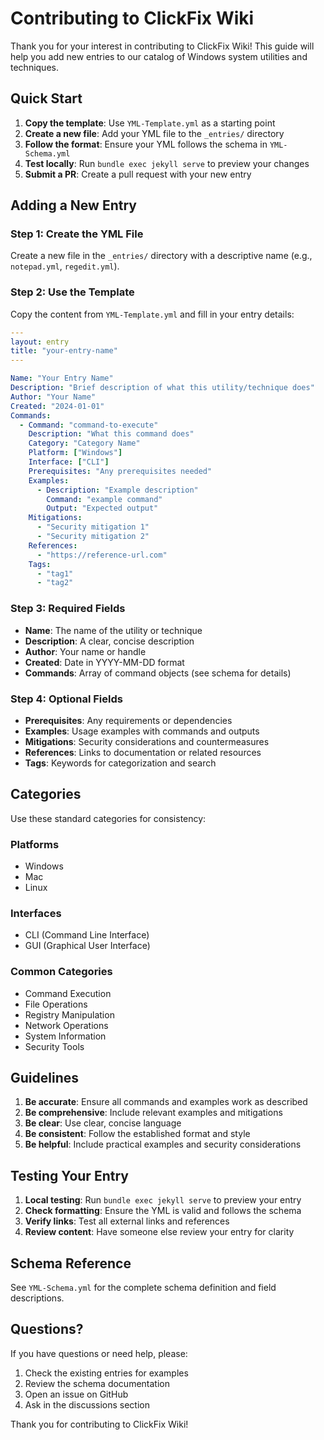 # Contributing to ClickFix Wiki

Thank you for your interest in contributing to ClickFix Wiki! This guide will help you add new entries to our catalog of Windows system utilities and techniques.

## Quick Start

1. **Copy the template**: Use `YML-Template.yml` as a starting point
2. **Create a new file**: Add your YML file to the `_entries/` directory
3. **Follow the format**: Ensure your YML follows the schema in `YML-Schema.yml`
4. **Test locally**: Run `bundle exec jekyll serve` to preview your changes
5. **Submit a PR**: Create a pull request with your new entry

## Adding a New Entry

### Step 1: Create the YML File

Create a new file in the `_entries/` directory with a descriptive name (e.g., `notepad.yml`, `regedit.yml`).

### Step 2: Use the Template

Copy the content from `YML-Template.yml` and fill in your entry details:

```yaml
---
layout: entry
title: "your-entry-name"
---

Name: "Your Entry Name"
Description: "Brief description of what this utility/technique does"
Author: "Your Name"
Created: "2024-01-01"
Commands:
  - Command: "command-to-execute"
    Description: "What this command does"
    Category: "Category Name"
    Platform: ["Windows"]
    Interface: ["CLI"]
    Prerequisites: "Any prerequisites needed"
    Examples:
      - Description: "Example description"
        Command: "example command"
        Output: "Expected output"
    Mitigations:
      - "Security mitigation 1"
      - "Security mitigation 2"
    References:
      - "https://reference-url.com"
    Tags:
      - "tag1"
      - "tag2"
```

### Step 3: Required Fields

- **Name**: The name of the utility or technique
- **Description**: A clear, concise description
- **Author**: Your name or handle
- **Created**: Date in YYYY-MM-DD format
- **Commands**: Array of command objects (see schema for details)

### Step 4: Optional Fields

- **Prerequisites**: Any requirements or dependencies
- **Examples**: Usage examples with commands and outputs
- **Mitigations**: Security considerations and countermeasures
- **References**: Links to documentation or related resources
- **Tags**: Keywords for categorization and search

## Categories

Use these standard categories for consistency:

### Platforms
- Windows
- Mac
- Linux

### Interfaces
- CLI (Command Line Interface)
- GUI (Graphical User Interface)

### Common Categories
- Command Execution
- File Operations
- Registry Manipulation
- Network Operations
- System Information
- Security Tools

## Guidelines

1. **Be accurate**: Ensure all commands and examples work as described
2. **Be comprehensive**: Include relevant examples and mitigations
3. **Be clear**: Use clear, concise language
4. **Be consistent**: Follow the established format and style
5. **Be helpful**: Include practical examples and security considerations

## Testing Your Entry

1. **Local testing**: Run `bundle exec jekyll serve` to preview your entry
2. **Check formatting**: Ensure the YML is valid and follows the schema
3. **Verify links**: Test all external links and references
4. **Review content**: Have someone else review your entry for clarity

## Schema Reference

See `YML-Schema.yml` for the complete schema definition and field descriptions.

## Questions?

If you have questions or need help, please:
1. Check the existing entries for examples
2. Review the schema documentation
3. Open an issue on GitHub
4. Ask in the discussions section

Thank you for contributing to ClickFix Wiki! 